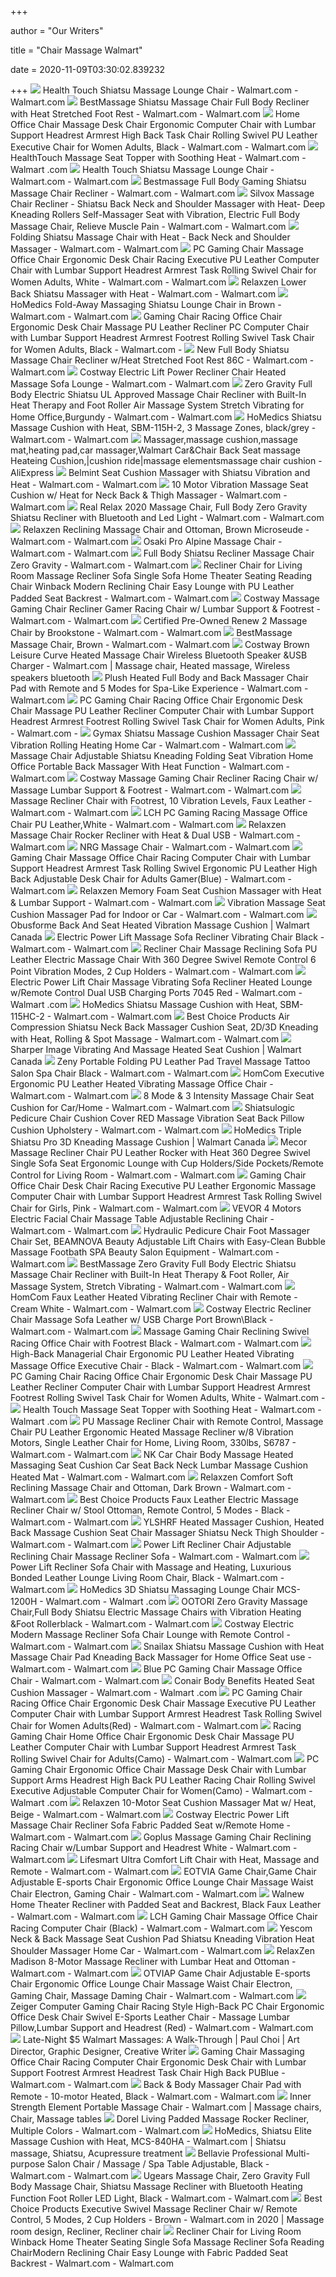 +++
        
author = "Our Writers"
        
title = "Chair Massage Walmart"
        
date = 2020-11-09T03:30:02.839232
        
+++
[ ![](https://i5.walmartimages.com/asr/7a7df8f3-c53a-4830-bd93-d761281a1b48_1.5f40f2d3e2e4392ce009af40b2a12c59.jpeg?odnWidth=612&odnHeight=612&odnBg=ffffff)](https://i5.walmartimages.com/asr/7a7df8f3-c53a-4830-bd93-d761281a1b48_1.5f40f2d3e2e4392ce009af40b2a12c59.jpeg?odnWidth=612&odnHeight=612&odnBg=ffffff) Health Touch Shiatsu Massage Lounge Chair - Walmart.com - Walmart.com
[ ![](https://i5.walmartimages.com/asr/9374fbcf-9316-4507-b2e2-301e64462a20_1.cbfc6ae95123e37639d5d216cc3f2798.jpeg?odnWidth=612&odnHeight=612&odnBg=ffffff)](https://i5.walmartimages.com/asr/9374fbcf-9316-4507-b2e2-301e64462a20_1.cbfc6ae95123e37639d5d216cc3f2798.jpeg?odnWidth=612&odnHeight=612&odnBg=ffffff) BestMassage Shiatsu Massage Chair Full Body Recliner with Heat Stretched  Foot Rest - Walmart.com - Walmart.com
[ ![](https://i5.walmartimages.com/asr/2ab43621-0110-48a0-9fd5-6db48d5ee8e4_1.ff8d1590e386fcecebeb781fd92010b1.jpeg?odnWidth=612&odnHeight=612&odnBg=ffffff)](https://i5.walmartimages.com/asr/2ab43621-0110-48a0-9fd5-6db48d5ee8e4_1.ff8d1590e386fcecebeb781fd92010b1.jpeg?odnWidth=612&odnHeight=612&odnBg=ffffff) Home Office Chair Massage Desk Chair Ergonomic Computer Chair with Lumbar  Support Headrest Armrest High Back Task Chair Rolling Swivel PU Leather  Executive Chair for Women Adults, Black - Walmart.com - Walmart.com
[ ![](https://i5.walmartimages.com/asr/55a8ca4b-5a6c-4fc7-a68b-01da44f88130_1.cb1f1126d8ca2719e9b5bf5f6c4feccf.jpeg)](https://i5.walmartimages.com/asr/55a8ca4b-5a6c-4fc7-a68b-01da44f88130_1.cb1f1126d8ca2719e9b5bf5f6c4feccf.jpeg) HealthTouch Massage Seat Topper with Soothing Heat - Walmart.com - Walmart .com
[ ![](https://i5.walmartimages.com/asr/eb4406a9-f5bd-424e-8e83-02a1fc4cbb37_1.66295aef04a3738c97cb3c63bfd1971e.jpeg)](https://i5.walmartimages.com/asr/eb4406a9-f5bd-424e-8e83-02a1fc4cbb37_1.66295aef04a3738c97cb3c63bfd1971e.jpeg) Health Touch Shiatsu Massage Lounge Chair - Walmart.com - Walmart.com
[ ![](https://i5.walmartimages.com/asr/af06e605-34ac-4703-9c3f-657904520678_1.77af1ea4de8c110878fc877e91a01544.jpeg?odnWidth=612&odnHeight=612&odnBg=ffffff)](https://i5.walmartimages.com/asr/af06e605-34ac-4703-9c3f-657904520678_1.77af1ea4de8c110878fc877e91a01544.jpeg?odnWidth=612&odnHeight=612&odnBg=ffffff) Bestmassage Full Body Gaming Shiatsu Massage Chair Recliner - Walmart.com -  Walmart.com
[ ![](https://i5.walmartimages.com/asr/f5760665-3f24-481a-9475-73348916ae4f_1.611ebe1b72360a1162595e9322a62cd4.jpeg?odnWidth=612&odnHeight=612&odnBg=ffffff)](https://i5.walmartimages.com/asr/f5760665-3f24-481a-9475-73348916ae4f_1.611ebe1b72360a1162595e9322a62cd4.jpeg?odnWidth=612&odnHeight=612&odnBg=ffffff) Silvox Massage Chair Recliner - Shiatsu Back Neck and Shoulder Massager  with Heat- Deep Kneading Rollers Self-Massager Seat with Vibration,  Electric Full Body Massage Chair, Relieve Muscle Pain - Walmart.com -  Walmart.com
[ ![](https://i5.walmartimages.com/asr/942748c0-1e35-4444-bbda-6dd24aaa573b_1.7a70a56b508c2a1520340769499e3619.jpeg?odnWidth=612&odnHeight=612&odnBg=ffffff)](https://i5.walmartimages.com/asr/942748c0-1e35-4444-bbda-6dd24aaa573b_1.7a70a56b508c2a1520340769499e3619.jpeg?odnWidth=612&odnHeight=612&odnBg=ffffff) Folding Shiatsu Massage Chair with Heat - Back Neck and Shoulder Massager -  Walmart.com - Walmart.com
[ ![](https://i5.walmartimages.com/asr/389aaf4d-b17d-4e5b-ad6a-2615704dfcea_1.d0fb6a13c6851a2afebd163c6ef05d57.jpeg?odnWidth=612&odnHeight=612&odnBg=ffffff)](https://i5.walmartimages.com/asr/389aaf4d-b17d-4e5b-ad6a-2615704dfcea_1.d0fb6a13c6851a2afebd163c6ef05d57.jpeg?odnWidth=612&odnHeight=612&odnBg=ffffff) PC Gaming Chair Massage Office Chair Ergonomic Desk Chair Racing Executive  PU Leather Computer Chair with Lumbar Support Headrest Armrest Task Rolling  Swivel Chair for Women Adults, White - Walmart.com - Walmart.com
[ ![](https://i5.walmartimages.com/asr/089509a9-9a84-4632-b841-dcdd5bbe4c2d_1.b5ef4daf19203b320e3ab04344aa1182.jpeg)](https://i5.walmartimages.com/asr/089509a9-9a84-4632-b841-dcdd5bbe4c2d_1.b5ef4daf19203b320e3ab04344aa1182.jpeg) Relaxzen Lower Back Shiatsu Massager with Heat - Walmart.com - Walmart.com
[ ![](https://i5.walmartimages.com/asr/93c1c5d4-dd32-4e71-9a42-194b0a7af47c_3.ba633f97f515cb2fc0acff2e4473645d.jpeg?odnWidth=612&odnHeight=612&odnBg=ffffff)](https://i5.walmartimages.com/asr/93c1c5d4-dd32-4e71-9a42-194b0a7af47c_3.ba633f97f515cb2fc0acff2e4473645d.jpeg?odnWidth=612&odnHeight=612&odnBg=ffffff) HoMedics Fold-Away Massaging Shiatsu Lounge Chair in Brown - Walmart.com -  Walmart.com
[ ![](https://i5.walmartimages.com/asr/790998ff-edee-4017-a437-320d0aed4af1_1.ddf2c508af78bffec149cd22809f788b.jpeg?odnWidth=2000&odnHeight=2000&odnBg=ffffff)](https://i5.walmartimages.com/asr/790998ff-edee-4017-a437-320d0aed4af1_1.ddf2c508af78bffec149cd22809f788b.jpeg?odnWidth=2000&odnHeight=2000&odnBg=ffffff) Gaming Chair Racing Office Chair Ergonomic Desk Chair Massage PU Leather  Recliner PC Computer Chair with Lumbar Support Headrest Armrest Footrest  Rolling Swivel Task Chair for Women Adults, Black - Walmart.com -
[ ![](https://i5.walmartimages.com/asr/a5cacd55-4a0d-460d-b4bf-993544ec81d7_1.3faaacef29518daf760625e4cc909345.jpeg?odnWidth=612&odnHeight=612&odnBg=ffffff)](https://i5.walmartimages.com/asr/a5cacd55-4a0d-460d-b4bf-993544ec81d7_1.3faaacef29518daf760625e4cc909345.jpeg?odnWidth=612&odnHeight=612&odnBg=ffffff) New Full Body Shiatsu Massage Chair Recliner w/Heat Stretched Foot Rest 86C  - Walmart.com - Walmart.com
[ ![](https://i5.walmartimages.com/asr/85db88d3-6de6-4157-a489-a4c1da66fc53_1.dab842fc6e6d63ac3045b7baedd6f7bd.jpeg?odnWidth=612&odnHeight=612&odnBg=ffffff)](https://i5.walmartimages.com/asr/85db88d3-6de6-4157-a489-a4c1da66fc53_1.dab842fc6e6d63ac3045b7baedd6f7bd.jpeg?odnWidth=612&odnHeight=612&odnBg=ffffff) Costway Electric Lift Power Recliner Chair Heated Massage Sofa Lounge -  Walmart.com - Walmart.com
[ ![](https://i5.walmartimages.com/asr/f5d92144-bcf2-4397-aaed-5cff7f51aaab_1.b36fc0265f175213b03f891f9a978c95.jpeg?odnWidth=612&odnHeight=612&odnBg=ffffff)](https://i5.walmartimages.com/asr/f5d92144-bcf2-4397-aaed-5cff7f51aaab_1.b36fc0265f175213b03f891f9a978c95.jpeg?odnWidth=612&odnHeight=612&odnBg=ffffff) Zero Gravity Full Body Electric Shiatsu UL Approved Massage Chair Recliner  with Built-In Heat Therapy and Foot Roller Air Massage System Stretch  Vibrating for Home Office,Burgundy - Walmart.com - Walmart.com
[ ![](https://i5.walmartimages.com/asr/8a04a0f8-2f70-4c0f-911c-c298239e9b0e_1.02d9a5be3d91815e9a8d3b67c3d7e19b.jpeg?odnWidth=612&odnHeight=612&odnBg=ffffff)](https://i5.walmartimages.com/asr/8a04a0f8-2f70-4c0f-911c-c298239e9b0e_1.02d9a5be3d91815e9a8d3b67c3d7e19b.jpeg?odnWidth=612&odnHeight=612&odnBg=ffffff) HoMedics Shiatsu Massage Cushion with Heat, SBM-115H-2, 3 Massage Zones,  black/grey - Walmart.com - Walmart.com
[ ![](https://ae01.alicdn.com/kf/HTB1Nym9KFXXXXbeXXXXq6xXFXXXx/Massager-massage-cushion-massage-mat-heating-pad-car-massager-Walmart-Car-Chair-Back-Seat-massage-Heateing.jpg_Q90.jpg_.webp)](https://ae01.alicdn.com/kf/HTB1Nym9KFXXXXbeXXXXq6xXFXXXx/Massager-massage-cushion-massage-mat-heating-pad-car-massager-Walmart-Car-Chair-Back-Seat-massage-Heateing.jpg_Q90.jpg_.webp) Massager,massage cushion,massage mat,heating pad,car massager,Walmart  Car&Chair Back Seat massage Heateing Cushion,|cushion ride|massage  elementsmassage chair cushion - AliExpress
[ ![](https://i5.walmartimages.com/asr/e28ace92-4169-4712-afba-8488829cb710_2.ccddaf0b371327c4407efb290d3ba246.jpeg)](https://i5.walmartimages.com/asr/e28ace92-4169-4712-afba-8488829cb710_2.ccddaf0b371327c4407efb290d3ba246.jpeg) Belmint Seat Cushion Massager with Shiatsu Vibration and Heat - Walmart.com  - Walmart.com
[ ![](https://i5.walmartimages.com/asr/6e86076f-aa2e-4c50-a597-acfa28ee2448_1.6984b766f9ec24c0e380c1b7f666da62.jpeg?odnWidth=612&odnHeight=612&odnBg=ffffff)](https://i5.walmartimages.com/asr/6e86076f-aa2e-4c50-a597-acfa28ee2448_1.6984b766f9ec24c0e380c1b7f666da62.jpeg?odnWidth=612&odnHeight=612&odnBg=ffffff) 10 Motor Vibration Massage Seat Cushion w/ Heat for Neck Back & Thigh  Massager - Walmart.com - Walmart.com
[ ![](https://i5.walmartimages.com/asr/736e64d4-2896-4832-822f-d8bbbb44a814_1.6715294395e1d30c88360b5111480a43.jpeg?odnWidth=612&odnHeight=612&odnBg=ffffff)](https://i5.walmartimages.com/asr/736e64d4-2896-4832-822f-d8bbbb44a814_1.6715294395e1d30c88360b5111480a43.jpeg?odnWidth=612&odnHeight=612&odnBg=ffffff) Real Relax 2020 Massage Chair, Full Body Zero Gravity Shiatsu Recliner with  Bluetooth and Led Light - Walmart.com - Walmart.com
[ ![](https://i5.walmartimages.com/asr/9a851f58-e2dc-4d4c-b7a1-c5bc18fd12a4_1.d6ee92e36ca180eafe5111b53d3ef20b.jpeg)](https://i5.walmartimages.com/asr/9a851f58-e2dc-4d4c-b7a1-c5bc18fd12a4_1.d6ee92e36ca180eafe5111b53d3ef20b.jpeg) Relaxzen Reclining Massage Chair and Ottoman, Brown Microseude - Walmart.com  - Walmart.com
[ ![](https://i5.walmartimages.com/asr/3b618f91-0f77-4d2d-877d-0fa344686a1e_1.771b7c43dabc0d178be84949da30ba5e.jpeg?odnWidth=612&odnHeight=612&odnBg=ffffff)](https://i5.walmartimages.com/asr/3b618f91-0f77-4d2d-877d-0fa344686a1e_1.771b7c43dabc0d178be84949da30ba5e.jpeg?odnWidth=612&odnHeight=612&odnBg=ffffff) Osaki Pro Alpine Massage Chair - Walmart.com - Walmart.com
[ ![](https://i5.walmartimages.com/asr/27f4f1db-4652-4481-849a-4622420eab81_1.7ba9138b131dfb54fca14c578903c6f1.jpeg)](https://i5.walmartimages.com/asr/27f4f1db-4652-4481-849a-4622420eab81_1.7ba9138b131dfb54fca14c578903c6f1.jpeg) Full Body Shiatsu Recliner Massage Chair Zero Gravity - Walmart.com -  Walmart.com
[ ![](https://i5.walmartimages.com/asr/5b074b90-be1f-4c13-813e-4239160f51ca_1.a4ccbef2bc1db2eb8155e44660f159ad.jpeg?odnWidth=612&odnHeight=612&odnBg=ffffff)](https://i5.walmartimages.com/asr/5b074b90-be1f-4c13-813e-4239160f51ca_1.a4ccbef2bc1db2eb8155e44660f159ad.jpeg?odnWidth=612&odnHeight=612&odnBg=ffffff) Recliner Chair for Living Room Massage Recliner Sofa Single Sofa Home  Theater Seating Reading Chair Winback Modern Reclining Chair Easy Lounge  with PU Leather Padded Seat Backrest - Walmart.com - Walmart.com
[ ![](https://i5.walmartimages.com/asr/93f8ad1a-0910-41f0-acb0-c6e7dc76b76f_1.a9208f45628f40ec484d5a682911b73c.jpeg?odnWidth=612&odnHeight=612&odnBg=ffffff)](https://i5.walmartimages.com/asr/93f8ad1a-0910-41f0-acb0-c6e7dc76b76f_1.a9208f45628f40ec484d5a682911b73c.jpeg?odnWidth=612&odnHeight=612&odnBg=ffffff) Costway Massage Gaming Chair Recliner Gamer Racing Chair w/ Lumbar Support  & Footrest - Walmart.com - Walmart.com
[ ![](https://i5.walmartimages.com/asr/378f16cd-2cda-4629-97a5-d108542709dc_1.990f741e816635f4f38218a894234d0a.jpeg?odnWidth=612&odnHeight=612&odnBg=ffffff)](https://i5.walmartimages.com/asr/378f16cd-2cda-4629-97a5-d108542709dc_1.990f741e816635f4f38218a894234d0a.jpeg?odnWidth=612&odnHeight=612&odnBg=ffffff) Certified Pre-Owned Renew 2 Massage Chair by Brookstone - Walmart.com -  Walmart.com
[ ![](https://i5.walmartimages.com/asr/e1705294-84e8-4639-9de7-58c98af3215f_1.f1f8c3064a2f4f4bc6e3d5ff9c1173c3.jpeg?odnWidth=612&odnHeight=612&odnBg=ffffff)](https://i5.walmartimages.com/asr/e1705294-84e8-4639-9de7-58c98af3215f_1.f1f8c3064a2f4f4bc6e3d5ff9c1173c3.jpeg?odnWidth=612&odnHeight=612&odnBg=ffffff) BestMassage Massage Chair, Brown - Walmart.com - Walmart.com
[ ![](https://i.pinimg.com/474x/ee/e4/51/eee4511518a9770f003e6d7acb50a58f.jpg)](https://i.pinimg.com/474x/ee/e4/51/eee4511518a9770f003e6d7acb50a58f.jpg) Costway Brown Leisure Curve Heated Massage Chair Wireless Bluetooth Speaker  &USB Charger - Walmart.com | Massage chair, Heated massage, Wireless  speakers bluetooth
[ ![](https://i5.walmartimages.com/asr/19d41236-8c43-40ee-b10b-490700b8f003_1.d857d36f76655c48ea834a1c0a14a096.jpeg?odnWidth=612&odnHeight=612&odnBg=ffffff)](https://i5.walmartimages.com/asr/19d41236-8c43-40ee-b10b-490700b8f003_1.d857d36f76655c48ea834a1c0a14a096.jpeg?odnWidth=612&odnHeight=612&odnBg=ffffff) Plush Heated Full Body and Back Massager Chair Pad with Remote and 5 Modes  for Spa-Like Experience - Walmart.com - Walmart.com
[ ![](https://i5.walmartimages.com/asr/dd9ac17c-bef8-4f3d-b3b6-7ccde5771f0c_1.9ab5ff0b7e047ac3e5721408b7cee65f.jpeg?odnWidth=612&odnHeight=612&odnBg=ffffff)](https://i5.walmartimages.com/asr/dd9ac17c-bef8-4f3d-b3b6-7ccde5771f0c_1.9ab5ff0b7e047ac3e5721408b7cee65f.jpeg?odnWidth=612&odnHeight=612&odnBg=ffffff) PC Gaming Chair Racing Office Chair Ergonomic Desk Chair Massage PU Leather  Recliner Computer Chair with Lumbar Support Headrest Armrest Footrest  Rolling Swivel Task Chair for Women Adults, Pink - Walmart.com -
[ ![](https://i5.walmartimages.com/asr/eb2aaadf-197b-422d-99fb-e645e42d5d5f_1.54ce63222ecff8d7574219b6f7676f34.jpeg?odnWidth=612&odnHeight=612&odnBg=ffffff)](https://i5.walmartimages.com/asr/eb2aaadf-197b-422d-99fb-e645e42d5d5f_1.54ce63222ecff8d7574219b6f7676f34.jpeg?odnWidth=612&odnHeight=612&odnBg=ffffff) Gymax Shiatsu Massage Cushion Massager Chair Seat Vibration Rolling Heating  Home Car - Walmart.com - Walmart.com
[ ![](https://i5.walmartimages.com/asr/763a61f8-75d9-4997-b7f4-18c62b3bf60f_1.bd8c582197552eec37072193965ff23a.jpeg?odnWidth=612&odnHeight=612&odnBg=ffffff)](https://i5.walmartimages.com/asr/763a61f8-75d9-4997-b7f4-18c62b3bf60f_1.bd8c582197552eec37072193965ff23a.jpeg?odnWidth=612&odnHeight=612&odnBg=ffffff) Massage Chair Adjustable Shiatsu Kneading Folding Seat Vibration Home  Office Portable Back Massager With Heat Function - Walmart.com - Walmart.com
[ ![](https://i5.walmartimages.com/asr/01e2b0b8-49a2-4352-900a-e49cab1ed1f7_1.e931e6efc9fa00d5923a95457bdf73a6.jpeg?odnWidth=612&odnHeight=612&odnBg=ffffff)](https://i5.walmartimages.com/asr/01e2b0b8-49a2-4352-900a-e49cab1ed1f7_1.e931e6efc9fa00d5923a95457bdf73a6.jpeg?odnWidth=612&odnHeight=612&odnBg=ffffff) Costway Massage Gaming Chair Recliner Racing Chair w/ Massage Lumbar  Support & Footrest - Walmart.com - Walmart.com
[ ![](https://i5.walmartimages.com/asr/b2ac95fa-ba9b-43e8-87c1-88440101efc4.4cae4ddcf7f9c17b5209b9b1bb3e31fc.jpeg?odnWidth=612&odnHeight=612&odnBg=ffffff)](https://i5.walmartimages.com/asr/b2ac95fa-ba9b-43e8-87c1-88440101efc4.4cae4ddcf7f9c17b5209b9b1bb3e31fc.jpeg?odnWidth=612&odnHeight=612&odnBg=ffffff) Massage Recliner Chair with Footrest, 10 Vibration Levels, Faux Leather -  Walmart.com - Walmart.com
[ ![](https://i5.walmartimages.com/asr/dc4c114e-af99-44af-8f93-5d5a1d40f2d6.4cf6b88d8e79137737f0cbaefe320904.jpeg?odnWidth=612&odnHeight=612&odnBg=ffffff)](https://i5.walmartimages.com/asr/dc4c114e-af99-44af-8f93-5d5a1d40f2d6.4cf6b88d8e79137737f0cbaefe320904.jpeg?odnWidth=612&odnHeight=612&odnBg=ffffff) LCH PC Gaming Racing Massage Office Chair PU Leather,White - Walmart.com -  Walmart.com
[ ![](https://i5.walmartimages.com/asr/d34cc3e2-db88-4c59-aa6b-dcf974e93be7_1.cee110b31e89bba201dded6d3232cd8a.jpeg?odnWidth=612&odnHeight=612&odnBg=ffffff)](https://i5.walmartimages.com/asr/d34cc3e2-db88-4c59-aa6b-dcf974e93be7_1.cee110b31e89bba201dded6d3232cd8a.jpeg?odnWidth=612&odnHeight=612&odnBg=ffffff) Relaxzen Massage Chair Rocker Recliner with Heat & Dual USB - Walmart.com -  Walmart.com
[ ![](https://i5.walmartimages.com/asr/e409475d-541d-4309-9e21-d5d017740f89_1.7dff77359cfa581259aedc02fae62738.jpeg?odnWidth=612&odnHeight=612&odnBg=ffffff)](https://i5.walmartimages.com/asr/e409475d-541d-4309-9e21-d5d017740f89_1.7dff77359cfa581259aedc02fae62738.jpeg?odnWidth=612&odnHeight=612&odnBg=ffffff) NRG Massage Chair - Walmart.com - Walmart.com
[ ![](https://i5.walmartimages.com/asr/4bcdc720-3921-42bd-8e38-2aff503e0f4e_1.6576cd0c792f7c6eec2ef54ace209b33.jpeg?odnWidth=612&odnHeight=612&odnBg=ffffff)](https://i5.walmartimages.com/asr/4bcdc720-3921-42bd-8e38-2aff503e0f4e_1.6576cd0c792f7c6eec2ef54ace209b33.jpeg?odnWidth=612&odnHeight=612&odnBg=ffffff) Gaming Chair Massage Office Chair Racing Computer Chair with Lumbar Support  Headrest Armrest Task Rolling Swivel Ergonomic PU Leather High Back  Adjustable Desk Chair for Adults Gamer(Blue) - Walmart.com - Walmart.com
[ ![](https://i5.walmartimages.com/asr/b17078f5-2687-433d-bb81-302412dbcb58_1.125439f98761d33aa24a6eb154242b14.jpeg?odnWidth=210&odnHeight=210&odnBg=ffffff)](https://i5.walmartimages.com/asr/b17078f5-2687-433d-bb81-302412dbcb58_1.125439f98761d33aa24a6eb154242b14.jpeg?odnWidth=210&odnHeight=210&odnBg=ffffff) Relaxzen Memory Foam Seat Cushion Massager with Heat & Lumbar Support -  Walmart.com - Walmart.com
[ ![](https://i5.walmartimages.com/asr/77298671-655b-4193-85f4-2cf2e05f1179.a1d21de95083754e46de483296224769.jpeg?odnWidth=612&odnHeight=612&odnBg=ffffff)](https://i5.walmartimages.com/asr/77298671-655b-4193-85f4-2cf2e05f1179.a1d21de95083754e46de483296224769.jpeg?odnWidth=612&odnHeight=612&odnBg=ffffff) Vibration Massage Seat Cushion Massager Pad for Indoor or Car - Walmart.com  - Walmart.com
[ ![](https://i5.walmartimages.ca/images/Large/590/111/6000198590111.jpg)](https://i5.walmartimages.ca/images/Large/590/111/6000198590111.jpg) Obusforme Back And Seat Heated Vibration Massage Cushion | Walmart Canada
[ ![](https://i5.walmartimages.com/asr/5aa68fd3-1b93-43dc-9763-57efce8ad329_1.9b5e1ced2329ce9ce43c4a1fd52cb80c.jpeg?odnWidth=612&odnHeight=612&odnBg=ffffff)](https://i5.walmartimages.com/asr/5aa68fd3-1b93-43dc-9763-57efce8ad329_1.9b5e1ced2329ce9ce43c4a1fd52cb80c.jpeg?odnWidth=612&odnHeight=612&odnBg=ffffff) Electric Power Lift Massage Sofa Recliner Vibrating Chair Black - Walmart.com  - Walmart.com
[ ![](https://i5.walmartimages.com/asr/e2caaf2d-e2c7-4082-b87b-9edbad6454b4_1.96a2c6a5221e50610b11fe2765a3ca7f.jpeg?odnWidth=612&odnHeight=612&odnBg=ffffff)](https://i5.walmartimages.com/asr/e2caaf2d-e2c7-4082-b87b-9edbad6454b4_1.96a2c6a5221e50610b11fe2765a3ca7f.jpeg?odnWidth=612&odnHeight=612&odnBg=ffffff) Recliner Chair Massage Reclining Sofa PU Leather Electric Massage Chair  With 360 Degree Swivel Remote Control 6 Point Vibration Modes, 2 Cup  Holders - Walmart.com - Walmart.com
[ ![](https://i5.walmartimages.com/asr/bd46126b-9098-4ab4-9f21-11b637db3a0a_1.7f5938adddb1adef3e2b47f1957432ce.jpeg?odnWidth=612&odnHeight=612&odnBg=ffffff)](https://i5.walmartimages.com/asr/bd46126b-9098-4ab4-9f21-11b637db3a0a_1.7f5938adddb1adef3e2b47f1957432ce.jpeg?odnWidth=612&odnHeight=612&odnBg=ffffff) Electric Power Lift Chair Massage Vibrating Sofa Recliner Heated Lounge  w/Remote Control Dual USB Charging Ports 7045 Red - Walmart.com - Walmart .com
[ ![](https://i5.walmartimages.com/asr/8df4f4c0-0295-466e-b990-c50b89c2ae02_3.8ee1c51886cbcd10fb04bc8c09ec8ef0.jpeg?odnWidth=612&odnHeight=612&odnBg=ffffff)](https://i5.walmartimages.com/asr/8df4f4c0-0295-466e-b990-c50b89c2ae02_3.8ee1c51886cbcd10fb04bc8c09ec8ef0.jpeg?odnWidth=612&odnHeight=612&odnBg=ffffff) HoMedics Shiatsu Massage Cushion with Heat, SBM-115HC-2 - Walmart.com -  Walmart.com
[ ![](https://i5.walmartimages.com/asr/50b1f817-ba4f-485c-8f67-8d25ceb19eca.7791cf360573b9448881233ebe366fad.jpeg?odnWidth=612&odnHeight=612&odnBg=ffffff)](https://i5.walmartimages.com/asr/50b1f817-ba4f-485c-8f67-8d25ceb19eca.7791cf360573b9448881233ebe366fad.jpeg?odnWidth=612&odnHeight=612&odnBg=ffffff) Best Choice Products Air Compression Shiatsu Neck Back Massager Cushion Seat,  2D/3D Kneading with Heat, Rolling & Spot Massage - Walmart.com - Walmart.com
[ ![](https://i5.walmartimages.ca/images/Large/039/482/6000197039482.jpg)](https://i5.walmartimages.ca/images/Large/039/482/6000197039482.jpg) Sharper Image Vibrating And Massage Heated Seat Cushion | Walmart Canada
[ ![](https://i5.walmartimages.com/asr/24684f27-a470-43b7-8043-ebe507a49b0e_1.1f56a18c1d04f5ae1d5c4d3dd7e8561f.jpeg?odnWidth=612&odnHeight=612&odnBg=ffffff)](https://i5.walmartimages.com/asr/24684f27-a470-43b7-8043-ebe507a49b0e_1.1f56a18c1d04f5ae1d5c4d3dd7e8561f.jpeg?odnWidth=612&odnHeight=612&odnBg=ffffff) Zeny Portable Folding PU Leather Pad Travel Massage Tattoo Salon Spa Chair  Black - Walmart.com - Walmart.com
[ ![](https://i5.walmartimages.com/asr/8d029a03-5bfc-40b9-9da2-fc24ba60a0c7_1.41b115c8754c2d279a29fb333058c38c.jpeg)](https://i5.walmartimages.com/asr/8d029a03-5bfc-40b9-9da2-fc24ba60a0c7_1.41b115c8754c2d279a29fb333058c38c.jpeg) HomCom Executive Ergonomic PU Leather Heated Vibrating Massage Office Chair  - Walmart.com - Walmart.com
[ ![](https://i5.walmartimages.com/asr/5d3e2cd7-fa8c-41e0-ba50-e2eb9f46954a_1.814828e424c3eaf58f866cdcd45d834e.jpeg?odnWidth=612&odnHeight=612&odnBg=ffffff)](https://i5.walmartimages.com/asr/5d3e2cd7-fa8c-41e0-ba50-e2eb9f46954a_1.814828e424c3eaf58f866cdcd45d834e.jpeg?odnWidth=612&odnHeight=612&odnBg=ffffff) 8 Mode & 3 Intensity Massage Chair Seat Cushion for Car/Home - Walmart.com  - Walmart.com
[ ![](https://i5.walmartimages.com/asr/43f12c66-2ea1-4228-af49-a93fa9327703.274220992eaafdbd74666de5c28b63f3.jpeg?odnWidth=612&odnHeight=612&odnBg=ffffff)](https://i5.walmartimages.com/asr/43f12c66-2ea1-4228-af49-a93fa9327703.274220992eaafdbd74666de5c28b63f3.jpeg?odnWidth=612&odnHeight=612&odnBg=ffffff) Shiatsulogic Pedicure Chair Cushion Cover RED Massage Vibration Seat Back  Pillow Cushion Upholstery - Walmart.com - Walmart.com
[ ![](https://i5.walmartimages.ca/images/Large/093/981/6000199093981.jpg)](https://i5.walmartimages.ca/images/Large/093/981/6000199093981.jpg) HoMedics Triple Shiatsu Pro 3D Kneading Massage Cushion | Walmart Canada
[ ![](https://i5.walmartimages.com/asr/18736741-a7d9-4ad3-bf39-5bcd51bab648.7402655da55df51cf49219a5f3ce8bc9.jpeg?odnWidth=612&odnHeight=612&odnBg=ffffff)](https://i5.walmartimages.com/asr/18736741-a7d9-4ad3-bf39-5bcd51bab648.7402655da55df51cf49219a5f3ce8bc9.jpeg?odnWidth=612&odnHeight=612&odnBg=ffffff) Mecor Massage Recliner Chair PU Leather Rocker with Heat 360 Degree Swivel  Single Sofa Seat Ergonomic Lounge with Cup Holders/Side Pockets/Remote  Control for Living Room - Walmart.com - Walmart.com
[ ![](https://i5.walmartimages.com/asr/ee9306aa-6afc-4282-9c04-70f3f43515c0_1.58520dfa58454f1183988272b54b999e.jpeg?odnWidth=612&odnHeight=612&odnBg=ffffff)](https://i5.walmartimages.com/asr/ee9306aa-6afc-4282-9c04-70f3f43515c0_1.58520dfa58454f1183988272b54b999e.jpeg?odnWidth=612&odnHeight=612&odnBg=ffffff) Gaming Chair Office Chair Desk Chair Racing Executive PU Leather Ergonomic  Massage Computer Chair with Lumbar Support Headrest Armrest Task Rolling  Swivel Chair for Girls, Pink - Walmart.com - Walmart.com
[ ![](https://i5.walmartimages.com/asr/991ecc41-8dbb-4a14-9d0e-1cb10d92f1e0.c9afaccf9b2043587b12c9f74052bf80.jpeg?odnWidth=612&odnHeight=612&odnBg=ffffff)](https://i5.walmartimages.com/asr/991ecc41-8dbb-4a14-9d0e-1cb10d92f1e0.c9afaccf9b2043587b12c9f74052bf80.jpeg?odnWidth=612&odnHeight=612&odnBg=ffffff) VEVOR 4 Motors Electric Facial Chair Massage Table Adjustable Reclining  Chair - Walmart.com - Walmart.com
[ ![](https://i5.walmartimages.com/asr/a1b8be67-f77e-443b-b960-1fec3aa9ac5d_1.cc1e05bef2bc9d05af62b348e0209747.jpeg?odnWidth=612&odnHeight=612&odnBg=ffffff)](https://i5.walmartimages.com/asr/a1b8be67-f77e-443b-b960-1fec3aa9ac5d_1.cc1e05bef2bc9d05af62b348e0209747.jpeg?odnWidth=612&odnHeight=612&odnBg=ffffff) Hydraulic Pedicure Chair Foot Massager Chair Set, BEAMNOVA Beauty  Adjustable Lift Chairs with Easy-Clean Bubble Massage Footbath SPA Beauty  Salon Equipment - Walmart.com - Walmart.com
[ ![](https://i5.walmartimages.com/asr/b6493340-9075-4cab-8069-4cc7f17cce4d_1.db5a006d540db18a3e3502e60538394b.jpeg?odnWidth=612&odnHeight=612&odnBg=ffffff)](https://i5.walmartimages.com/asr/b6493340-9075-4cab-8069-4cc7f17cce4d_1.db5a006d540db18a3e3502e60538394b.jpeg?odnWidth=612&odnHeight=612&odnBg=ffffff) BestMassage Zero Gravity Full Body Electric Shiatsu Massage Chair Recliner  with Built-In Heat Therapy & Foot Roller, Air Massage System, Stretch  Vibrating - Walmart.com - Walmart.com
[ ![](https://i5.walmartimages.com/asr/1edff274-02b4-42da-93e4-199f96e021e1.fdcfe97b3e1e08ad11fec7103a9e09ca.jpeg?odnWidth=612&odnHeight=612&odnBg=ffffff)](https://i5.walmartimages.com/asr/1edff274-02b4-42da-93e4-199f96e021e1.fdcfe97b3e1e08ad11fec7103a9e09ca.jpeg?odnWidth=612&odnHeight=612&odnBg=ffffff) HomCom Faux Leather Heated Vibrating Recliner Chair with Remote - Cream  White - Walmart.com - Walmart.com
[ ![](https://i5.walmartimages.com/asr/29bce6e0-64e6-4b65-b945-f92dd49b0a97.c3f2a8bfca173b86999edd9f1f267912.jpeg?odnWidth=612&odnHeight=612&odnBg=ffffff)](https://i5.walmartimages.com/asr/29bce6e0-64e6-4b65-b945-f92dd49b0a97.c3f2a8bfca173b86999edd9f1f267912.jpeg?odnWidth=612&odnHeight=612&odnBg=ffffff) Costway Electric Recliner Chair Massage Sofa Leather w/ USB Charge Port  Brown\Black - Walmart.com - Walmart.com
[ ![](https://i5.walmartimages.com/asr/4044d7ed-e7d0-44dd-a631-988dd79d8081.35b7cd81732b2b6c9ea1014dfbf59fbb.jpeg?odnWidth=612&odnHeight=612&odnBg=ffffff)](https://i5.walmartimages.com/asr/4044d7ed-e7d0-44dd-a631-988dd79d8081.35b7cd81732b2b6c9ea1014dfbf59fbb.jpeg?odnWidth=612&odnHeight=612&odnBg=ffffff) Massage Gaming Chair Reclining Swivel Racing Office Chair with Footrest  Black - Walmart.com - Walmart.com
[ ![](https://i5.walmartimages.com/asr/8a99f06b-7039-4d1f-865b-046d838ef570_1.b70e18dea57bc93146ab56f9afad863e.jpeg?odnWidth=612&odnHeight=612&odnBg=ffffff)](https://i5.walmartimages.com/asr/8a99f06b-7039-4d1f-865b-046d838ef570_1.b70e18dea57bc93146ab56f9afad863e.jpeg?odnWidth=612&odnHeight=612&odnBg=ffffff) High-Back Managerial Chair Ergonomic PU Leather Heated Vibrating Massage  Office Executive Chair - Black - Walmart.com - Walmart.com
[ ![](https://i5.walmartimages.com/asr/6fbdb491-8326-4b86-bb70-0c9efe56ae1b_1.bde57be94617ff1c0635eaa43bf1184a.jpeg?odnWidth=612&odnHeight=612&odnBg=ffffff)](https://i5.walmartimages.com/asr/6fbdb491-8326-4b86-bb70-0c9efe56ae1b_1.bde57be94617ff1c0635eaa43bf1184a.jpeg?odnWidth=612&odnHeight=612&odnBg=ffffff) PC Gaming Chair Racing Office Chair Ergonomic Desk Chair Massage PU Leather  Recliner Computer Chair with Lumbar Support Headrest Armrest Footrest  Rolling Swivel Task Chair for Women Adults, White - Walmart.com -
[ ![](https://i5.walmartimages.com/asr/bbbf3930-1f5f-4007-92ad-4c1e40f10e2e_1.e67ca271fdfded292c3b84192960cbdc.jpeg)](https://i5.walmartimages.com/asr/bbbf3930-1f5f-4007-92ad-4c1e40f10e2e_1.e67ca271fdfded292c3b84192960cbdc.jpeg) Health Touch Massage Seat Topper with Soothing Heat - Walmart.com - Walmart .com
[ ![](https://i5.walmartimages.com/asr/9bece365-0b36-43b6-8b55-5536830f449c_1.68d84fa0fc03bf9c8f7c078682632866.jpeg?odnWidth=612&odnHeight=612&odnBg=ffffff)](https://i5.walmartimages.com/asr/9bece365-0b36-43b6-8b55-5536830f449c_1.68d84fa0fc03bf9c8f7c078682632866.jpeg?odnWidth=612&odnHeight=612&odnBg=ffffff) PU Massage Recliner Chair with Remote Control, Massage Chair PU Leather  Ergonomic Heated Massage Recliner w/8 Vibration Motors, Single Leather Chair  for Home, Living Room, 330lbs, S6787 - Walmart.com - Walmart.com
[ ![](https://i5.walmartimages.com/asr/578cb165-aca0-47cf-97f4-add039425224_1.8ab513d12a32ca218d1da417fa71f8be.jpeg?odnWidth=612&odnHeight=612&odnBg=ffffff)](https://i5.walmartimages.com/asr/578cb165-aca0-47cf-97f4-add039425224_1.8ab513d12a32ca218d1da417fa71f8be.jpeg?odnWidth=612&odnHeight=612&odnBg=ffffff) NK Car Chair Body Massage Heated Massaging Seat Cushion Car Seat Back Neck  Lumbar Massage Cushion Heated Mat - Walmart.com - Walmart.com
[ ![](https://i5.walmartimages.com/asr/93dab8ea-9693-4eba-83e7-6a1f20e0c7f7_1.a61cceab8cd66b3a56c880c3e05b6a8d.jpeg)](https://i5.walmartimages.com/asr/93dab8ea-9693-4eba-83e7-6a1f20e0c7f7_1.a61cceab8cd66b3a56c880c3e05b6a8d.jpeg) Relaxzen Comfort Soft Reclining Massage Chair and Ottoman, Dark Brown -  Walmart.com - Walmart.com
[ ![](https://i5.walmartimages.com/asr/38595bfe-e0e4-4448-8e1a-1ecfa3f2b00e.aaa7851b619583542c0115d8ea951b34.jpeg?odnWidth=2000&odnHeight=2000&odnBg=ffffff)](https://i5.walmartimages.com/asr/38595bfe-e0e4-4448-8e1a-1ecfa3f2b00e.aaa7851b619583542c0115d8ea951b34.jpeg?odnWidth=2000&odnHeight=2000&odnBg=ffffff) Best Choice Products Faux Leather Electric Massage Recliner Chair w/ Stool  Ottoman, Remote Control, 5 Modes - Black - Walmart.com - Walmart.com
[ ![](https://i5.walmartimages.com/asr/fb0ceb04-c681-49c0-b806-6bffbd7077cd_1.19056149caec3d824e08e67984a228ea.jpeg?odnWidth=612&odnHeight=612&odnBg=ffffff)](https://i5.walmartimages.com/asr/fb0ceb04-c681-49c0-b806-6bffbd7077cd_1.19056149caec3d824e08e67984a228ea.jpeg?odnWidth=612&odnHeight=612&odnBg=ffffff) YLSHRF Heated Massager Cushion, Heated Back Massage Cushion Seat Chair  Massager Shiatsu Neck Thigh Shoulder - Walmart.com - Walmart.com
[ ![](https://i5.walmartimages.com/asr/7a820815-4a73-400f-b1fb-ca49fdb2f023.0f45b908cba7aaaebe5b5f2051d9d03b.jpeg?odnWidth=612&odnHeight=612&odnBg=ffffff)](https://i5.walmartimages.com/asr/7a820815-4a73-400f-b1fb-ca49fdb2f023.0f45b908cba7aaaebe5b5f2051d9d03b.jpeg?odnWidth=612&odnHeight=612&odnBg=ffffff) Power Lift Recliner Chair Adjustable Reclining Chair Massage Recliner Sofa  - Walmart.com - Walmart.com
[ ![](https://i5.walmartimages.com/asr/b58784c2-8793-4732-83dc-a1c9528e1f0c.61fe8d7092343d17d8d92e0d27ddb57a.jpeg?odnWidth=612&odnHeight=612&odnBg=ffffff)](https://i5.walmartimages.com/asr/b58784c2-8793-4732-83dc-a1c9528e1f0c.61fe8d7092343d17d8d92e0d27ddb57a.jpeg?odnWidth=612&odnHeight=612&odnBg=ffffff) Power Lift Recliner Sofa Chair with Massage and Heating, Luxurious Bonded  Leather Lounge Living Room Chair, Black - Walmart.com - Walmart.com
[ ![](https://i5.walmartimages.com/asr/1d656ecb-0360-480b-9ecb-b946da51ebf1_2.07215cf5211be9708f5a0d40ee31478d.jpeg)](https://i5.walmartimages.com/asr/1d656ecb-0360-480b-9ecb-b946da51ebf1_2.07215cf5211be9708f5a0d40ee31478d.jpeg) HoMedics 3D Shiatsu Massaging Lounge Chair MCS-1200H - Walmart.com - Walmart .com
[ ![](https://i5.walmartimages.com/asr/31fe8edf-5b3f-496c-b629-0ad78bd8bcd4.bcd78e26e9af42c9450654b2b284c4b3.jpeg?odnWidth=612&odnHeight=612&odnBg=ffffff)](https://i5.walmartimages.com/asr/31fe8edf-5b3f-496c-b629-0ad78bd8bcd4.bcd78e26e9af42c9450654b2b284c4b3.jpeg?odnWidth=612&odnHeight=612&odnBg=ffffff) OOTORI Zero Gravity Massage Chair,Full Body Shiatsu Electric Massage Chairs  with Vibration Heating &Foot Rollerblack - Walmart.com - Walmart.com
[ ![](https://i5.walmartimages.com/asr/73dcdb15-7b1d-49ae-a208-b0cf1df1a35a.e066f5d45461c87e68c69df0cf31b8b0.jpeg?odnWidth=612&odnHeight=612&odnBg=ffffff)](https://i5.walmartimages.com/asr/73dcdb15-7b1d-49ae-a208-b0cf1df1a35a.e066f5d45461c87e68c69df0cf31b8b0.jpeg?odnWidth=612&odnHeight=612&odnBg=ffffff) Costway Electric Modern Massage Recliner Sofa Chair Lounge with Remote  Control - Walmart.com - Walmart.com
[ ![](https://i5.walmartimages.com/asr/dec17b58-7926-4988-954d-1919a2efbb51_1.6189f095ba08e988f941be11f59d1dc7.jpeg?odnWidth=612&odnHeight=612&odnBg=ffffff)](https://i5.walmartimages.com/asr/dec17b58-7926-4988-954d-1919a2efbb51_1.6189f095ba08e988f941be11f59d1dc7.jpeg?odnWidth=612&odnHeight=612&odnBg=ffffff) Snailax Shiatsu Massage Cushion with Heat Massage Chair Pad Kneading Back  Massager for Home Office Seat use - Walmart.com - Walmart.com
[ ![](https://i5.walmartimages.com/asr/af74dd3a-a508-4683-979d-ec814776e932.6101742b2078f5b59295510653525cc9.jpeg?odnWidth=612&odnHeight=612&odnBg=ffffff)](https://i5.walmartimages.com/asr/af74dd3a-a508-4683-979d-ec814776e932.6101742b2078f5b59295510653525cc9.jpeg?odnWidth=612&odnHeight=612&odnBg=ffffff) Blue PC Gaming Chair Massage Office Chair - Walmart.com - Walmart.com
[ ![](https://i5.walmartimages.com/asr/66512ed9-1bdf-4114-9ab4-777d444e9d9e_1.7b45635d4b43b3dba1f3198b1d94b55b.jpeg?odnWidth=612&odnHeight=612&odnBg=ffffff)](https://i5.walmartimages.com/asr/66512ed9-1bdf-4114-9ab4-777d444e9d9e_1.7b45635d4b43b3dba1f3198b1d94b55b.jpeg?odnWidth=612&odnHeight=612&odnBg=ffffff) Conair Body Benefits Heated Seat Cushion Massager - Walmart.com - Walmart .com
[ ![](https://i5.walmartimages.com/asr/a4dd7eb5-8bdb-451c-889f-2f4b723de57a.272e4d9ccffbef4555a8c871e6553bf2.jpeg?odnWidth=612&odnHeight=612&odnBg=ffffff)](https://i5.walmartimages.com/asr/a4dd7eb5-8bdb-451c-889f-2f4b723de57a.272e4d9ccffbef4555a8c871e6553bf2.jpeg?odnWidth=612&odnHeight=612&odnBg=ffffff) PC Gaming Chair Racing Office Chair Ergonomic Desk Chair Massage Executive  PU Leather Computer Chair with Lumbar Support Armrest Headrest Task Rolling  Swivel Chair for Women Adults(Red) - Walmart.com - Walmart.com
[ ![](https://i5.walmartimages.com/asr/60bce998-7cb5-479b-97ad-49952167fb62.13a108077e35457e69de37496e9106f6.jpeg?odnWidth=612&odnHeight=612&odnBg=ffffff)](https://i5.walmartimages.com/asr/60bce998-7cb5-479b-97ad-49952167fb62.13a108077e35457e69de37496e9106f6.jpeg?odnWidth=612&odnHeight=612&odnBg=ffffff) Racing Gaming Chair Home Office Chair Ergonomic Desk Chair Massage PU  Leather Computer Chair with Lumbar Support Headrest Armrest Task Rolling  Swivel Chair for Adults(Camo) - Walmart.com - Walmart.com
[ ![](https://i5.walmartimages.com/asr/7dbc7de5-1026-428f-a1af-6a76271b2e8f.c9d7cd4eafc4f92db16e72d7458a2f36.jpeg?odnWidth=2000&odnHeight=2000&odnBg=ffffff)](https://i5.walmartimages.com/asr/7dbc7de5-1026-428f-a1af-6a76271b2e8f.c9d7cd4eafc4f92db16e72d7458a2f36.jpeg?odnWidth=2000&odnHeight=2000&odnBg=ffffff) PC Gaming Chair Ergonomic Office Chair Massage Desk Chair with Lumbar  Support Arms Headrest High Back PU Leather Racing Chair Rolling Swivel  Executive Adjustable Computer Chair for Women(Camo) - Walmart.com - Walmart .com
[ ![](https://i5.walmartimages.com/asr/79267a4a-1268-4890-819c-28412e922a96_1.4fd18f44d28c79bd0df6c5a3649776cf.jpeg)](https://i5.walmartimages.com/asr/79267a4a-1268-4890-819c-28412e922a96_1.4fd18f44d28c79bd0df6c5a3649776cf.jpeg) Relaxzen 10-Motor Seat Cushion Massager Mat w/ Heat, Beige - Walmart.com -  Walmart.com
[ ![](https://i5.walmartimages.com/asr/9fe5f436-70b2-4a4d-a19f-1a119e36370b_1.d1a2d441a1dc60f661172c10799659ac.jpeg?odnWidth=612&odnHeight=612&odnBg=ffffff)](https://i5.walmartimages.com/asr/9fe5f436-70b2-4a4d-a19f-1a119e36370b_1.d1a2d441a1dc60f661172c10799659ac.jpeg?odnWidth=612&odnHeight=612&odnBg=ffffff) Costway Electric Power Lift Massage Chair Recliner Sofa Fabric Padded Seat  w/Remote Home - Walmart.com - Walmart.com
[ ![](https://i5.walmartimages.com/asr/ad00c4b0-57c4-4387-84fa-dee2eb98bc0b.db0826e342bb0352671eda1cc52c9a84.jpeg?odnWidth=612&odnHeight=612&odnBg=ffffff)](https://i5.walmartimages.com/asr/ad00c4b0-57c4-4387-84fa-dee2eb98bc0b.db0826e342bb0352671eda1cc52c9a84.jpeg?odnWidth=612&odnHeight=612&odnBg=ffffff) Goplus Massage Gaming Chair Reclining Racing Chair w/Lumbar Support and  Headrest White - Walmart.com - Walmart.com
[ ![](https://i5.walmartimages.com/asr/8053756c-fe0a-418c-a5c7-e5e0200b4014_1.2503132e44b7dd59a628b0320b37b466.jpeg?odnWidth=612&odnHeight=612&odnBg=ffffff)](https://i5.walmartimages.com/asr/8053756c-fe0a-418c-a5c7-e5e0200b4014_1.2503132e44b7dd59a628b0320b37b466.jpeg?odnWidth=612&odnHeight=612&odnBg=ffffff) Lifesmart Ultra Comfort Lift Chair with Heat, Massage and Remote - Walmart.com  - Walmart.com
[ ![](https://i5.walmartimages.com/asr/31d6a884-5b9d-42ec-91ab-6e38e0a3aab3_1.9f7dabad6936b1915ad0cfac6f44e1ec.jpeg?odnWidth=612&odnHeight=612&odnBg=ffffff)](https://i5.walmartimages.com/asr/31d6a884-5b9d-42ec-91ab-6e38e0a3aab3_1.9f7dabad6936b1915ad0cfac6f44e1ec.jpeg?odnWidth=612&odnHeight=612&odnBg=ffffff) EOTVIA Game Chair,Game Chair Adjustable E-sports Chair Ergonomic Office  Lounge Chair Massage Waist Chair Electron, Gaming Chair - Walmart.com -  Walmart.com
[ ![](https://i5.walmartimages.com/asr/23919763-3391-4ebc-82fd-a03e212b813d_1.ee0f077043ff8372e7f598927b31c556.jpeg?odnWidth=612&odnHeight=612&odnBg=ffffff)](https://i5.walmartimages.com/asr/23919763-3391-4ebc-82fd-a03e212b813d_1.ee0f077043ff8372e7f598927b31c556.jpeg?odnWidth=612&odnHeight=612&odnBg=ffffff) Walnew Home Theater Recliner with Padded Seat and Backrest, Black Faux  Leather - Walmart.com - Walmart.com
[ ![](https://i5.walmartimages.com/asr/ea0ed515-4445-4657-8c62-00d8a9b1ea69.20eb43bafcb7099d357b83603a7b0840.jpeg?odnWidth=612&odnHeight=612&odnBg=ffffff)](https://i5.walmartimages.com/asr/ea0ed515-4445-4657-8c62-00d8a9b1ea69.20eb43bafcb7099d357b83603a7b0840.jpeg?odnWidth=612&odnHeight=612&odnBg=ffffff) LCH Gaming Chair Massage Office Chair Racing Computer Chair (Black) -  Walmart.com - Walmart.com
[ ![](https://i5.walmartimages.com/asr/edd0a3e2-a394-4c8f-968a-59d49aaed147_1.65af895382b88e29cf46716ddec936be.jpeg?odnWidth=612&odnHeight=612&odnBg=ffffff)](https://i5.walmartimages.com/asr/edd0a3e2-a394-4c8f-968a-59d49aaed147_1.65af895382b88e29cf46716ddec936be.jpeg?odnWidth=612&odnHeight=612&odnBg=ffffff) Yescom Neck & Back Massage Seat Cushion Pad Shiatsu Kneading Vibration Heat  Shoulder Massager Home Car - Walmart.com - Walmart.com
[ ![](https://i5.walmartimages.com/asr/55ccbe55-1b6b-4de3-a479-3bcd6973ec50_1.596fb69d0b49a6ea268d15b3a2657bcf.jpeg?odnWidth=612&odnHeight=612&odnBg=ffffff)](https://i5.walmartimages.com/asr/55ccbe55-1b6b-4de3-a479-3bcd6973ec50_1.596fb69d0b49a6ea268d15b3a2657bcf.jpeg?odnWidth=612&odnHeight=612&odnBg=ffffff) RelaxZen Madison 8-Motor Massage Recliner with Lumbar Heat and Ottoman -  Walmart.com - Walmart.com
[ ![](https://i5.walmartimages.com/asr/446ea1f3-9e84-4cdf-8ad2-70ad8bebb51e_1.ffdfe532c7c4743b4447e1487970ab24.jpeg?odnWidth=612&odnHeight=612&odnBg=ffffff)](https://i5.walmartimages.com/asr/446ea1f3-9e84-4cdf-8ad2-70ad8bebb51e_1.ffdfe532c7c4743b4447e1487970ab24.jpeg?odnWidth=612&odnHeight=612&odnBg=ffffff) OTVIAP Game Chair Adjustable E-sports Chair Ergonomic Office Lounge Chair  Massage Waist Chair Electron, Gaming Chair, Massage Daming Chair - Walmart.com  - Walmart.com
[ ![](https://i5.walmartimages.com/asr/d905f89d-c9fe-481e-8814-d4bd753399b5.114a4a7212914ea3e88fff41d59a6309.jpeg?odnWidth=612&odnHeight=612&odnBg=ffffff)](https://i5.walmartimages.com/asr/d905f89d-c9fe-481e-8814-d4bd753399b5.114a4a7212914ea3e88fff41d59a6309.jpeg?odnWidth=612&odnHeight=612&odnBg=ffffff) Zeiger Computer Gaming Chair Racing Style High-Back PC Chair Ergonomic  Office Desk Chair Swivel E-Sports Leather Chair - Massage Lumbar  Pillow,Lumbar Support and Headrest (Red) - Walmart.com - Walmart.com
[ ![](http://www.paulchoi.com/wp-content/uploads/2016/08/13886306_10154417016492451_924893729246796763_n.jpg)](http://www.paulchoi.com/wp-content/uploads/2016/08/13886306_10154417016492451_924893729246796763_n.jpg) Late-Night $5 Walmart Massages: A Walk-Through | Paul Choi | Art Director,  Graphic Designer, Creative Writer
[ ![](https://i5.walmartimages.com/asr/a277f356-2ddd-483e-b5ee-94500ab482b4_1.03cdac5aeb7e1fe740b749293a795014.jpeg?odnWidth=612&odnHeight=612&odnBg=ffffff)](https://i5.walmartimages.com/asr/a277f356-2ddd-483e-b5ee-94500ab482b4_1.03cdac5aeb7e1fe740b749293a795014.jpeg?odnWidth=612&odnHeight=612&odnBg=ffffff) Gaming Chair Massaging Office Chair Racing Computer Chair Ergonomic Desk  Chair with Lumbar Support Footrest Armrest Headrest Task Chair High Back  PUBlue - Walmart.com - Walmart.com
[ ![](https://i5.walmartimages.com/asr/1589e87b-7f76-4e75-ac1c-8e46d3a16733_1.23370bb11fd0daaf9e764ca60c4ea9a9.jpeg?odnWidth=612&odnHeight=612&odnBg=ffffff)](https://i5.walmartimages.com/asr/1589e87b-7f76-4e75-ac1c-8e46d3a16733_1.23370bb11fd0daaf9e764ca60c4ea9a9.jpeg?odnWidth=612&odnHeight=612&odnBg=ffffff) Back & Body Massager Chair Pad with Remote - 10-motor Heated, Black -  Walmart.com - Walmart.com
[ ![](https://i.pinimg.com/originals/11/ce/13/11ce13e88368a1ffcf660d6c7928d341.jpg)](https://i.pinimg.com/originals/11/ce/13/11ce13e88368a1ffcf660d6c7928d341.jpg) Inner Strength Element Portable Massage Chair - Walmart.com | Massage chairs,  Chair, Massage tables
[ ![](https://i5.walmartimages.com/asr/ea70d032-333f-41c3-b7ca-5eb41acab655.49e801a122b916a8f7c5f9352f323ab8.jpeg?odnWidth=612&odnHeight=612&odnBg=ffffff)](https://i5.walmartimages.com/asr/ea70d032-333f-41c3-b7ca-5eb41acab655.49e801a122b916a8f7c5f9352f323ab8.jpeg?odnWidth=612&odnHeight=612&odnBg=ffffff) Dorel Living Padded Massage Rocker Recliner, Multiple Colors - Walmart.com  - Walmart.com
[ ![](https://i.pinimg.com/originals/55/2c/84/552c84e461b33115a613d9a0df7456a7.jpg)](https://i.pinimg.com/originals/55/2c/84/552c84e461b33115a613d9a0df7456a7.jpg) HoMedics, Shiatsu Elite Massage Cushion with Heat, MCS-840HA - Walmart.com  | Shiatsu massage, Shiatsu, Acupressure treatment
[ ![](https://i5.walmartimages.com/asr/90e917ec-0588-4eea-b47f-3c83c4162ae9.88422854a95ae18b63e3261b6083607b.jpeg?odnWidth=612&odnHeight=612&odnBg=ffffff)](https://i5.walmartimages.com/asr/90e917ec-0588-4eea-b47f-3c83c4162ae9.88422854a95ae18b63e3261b6083607b.jpeg?odnWidth=612&odnHeight=612&odnBg=ffffff) Bellavie Professional Multi-purpose Salon Chair / Massage / Spa Table  Adjustable, Black - Walmart.com - Walmart.com
[ ![](https://i5.walmartimages.com/asr/9de8076c-775f-4203-87a2-f35c67e3d8fc.d65ba6943477e1133a012b2d0d88809f.jpeg?odnWidth=612&odnHeight=612&odnBg=ffffff)](https://i5.walmartimages.com/asr/9de8076c-775f-4203-87a2-f35c67e3d8fc.d65ba6943477e1133a012b2d0d88809f.jpeg?odnWidth=612&odnHeight=612&odnBg=ffffff) Ugears Massage Chair, Zero Gravity Full Body Massage Chair, Shiatsu Massage  Recliner with Bluetooth Heating Function Foot Roller LED Light, Black -  Walmart.com - Walmart.com
[ ![](https://i.pinimg.com/474x/bd/31/22/bd3122f2799709de987f9597659aad23.jpg)](https://i.pinimg.com/474x/bd/31/22/bd3122f2799709de987f9597659aad23.jpg) Best Choice Products Executive Swivel Massage Recliner Chair w/ Remote  Control, 5 Modes, 2 Cup Holders - Brown - Walmart.com in 2020 | Massage  room design, Recliner, Recliner chair
[ ![](https://i5.walmartimages.com/asr/7e5d5376-9389-4e49-b9d9-882b8a4f7986_1.325906e197b9d2882a6614637c81ae24.jpeg?odnWidth=612&odnHeight=612&odnBg=ffffff)](https://i5.walmartimages.com/asr/7e5d5376-9389-4e49-b9d9-882b8a4f7986_1.325906e197b9d2882a6614637c81ae24.jpeg?odnWidth=612&odnHeight=612&odnBg=ffffff) Recliner Chair for Living Room Winback Home Theater Seating Single Sofa  Massage Recliner Sofa Reading ChairModern Reclining Chair Easy Lounge with  Fabric Padded Seat Backrest - Walmart.com - Walmart.com

